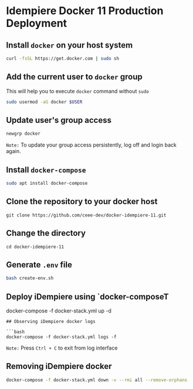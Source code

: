 # Idempiere Docker 11  Production Deployment

## Install `docker` on your host system

```bash
curl -fsSL https://get.docker.com | sudo sh
```

## Add the current user to `docker` group 

This will help you to execute `docker` command without  `sudo`

```bash
sudo usermod -aG docker $USER
```

##  Update user's group access 

```bash
newgrp docker
```

`Note:` To update your group access persistently, log off and login back again.
 
## Install `docker-compose`

```bash
sudo apt install docker-compose
```

## Clone the repository to your docker host

```
git clone https://github.com/ceee-dev/docker-idempiere-11.git
```

##  Change the directory 
 
```
cd docker-idempiere-11
```
 
## Generate `.env` file

```bash
bash create-env.sh 
```

## Deploy iDempiere using `docker-composeT
docker-compose -f docker-stack.yml up -d
```
## Observing iDempiere docker logs 

```bash
docker-compose -f docker-stack.yml logs -f
```

`Note:`  Press  ```Ctrl + C``` to exit from log interface

## Removing iDempiere docker 

```bash
docker-compose -f docker-stack.yml down -v --rmi all --remove-orphans
```



